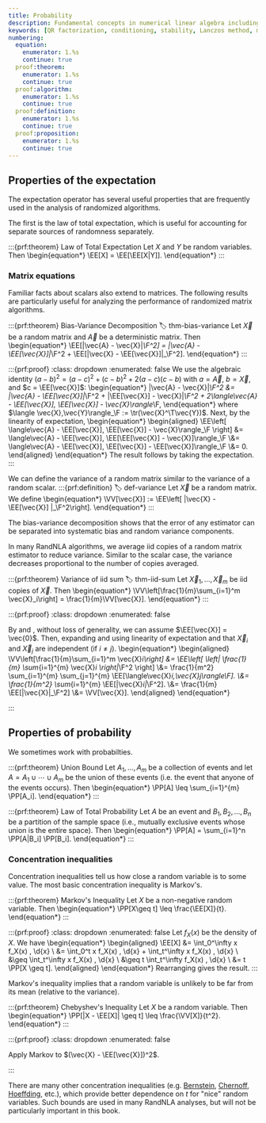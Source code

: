 ```yaml
---
title: Probability
description: Fundamental concepts in numerical linear algebra including factorizations, conditioning, stability, and the Lanczos method for matrix functions
keywords: [QR factorization, conditioning, stability, Lanczos method, matrix functions, Krylov subspace, numerical linear algebra]
numbering:
  equation:
    enumerator: 1.%s
    continue: true
  proof:theorem:
    enumerator: 1.%s
    continue: true
  proof:algorithm:
    enumerator: 1.%s
    continue: true
  proof:definition:
    enumerator: 1.%s
    continue: true
  proof:proposition:
    enumerator: 1.%s
    continue: true
---
```




## Properties of the expectation


The expectation operator has several useful properties that are frequently used in the analysis of randomized algorithms.

The first is the law of total expectation, which is useful for accounting for separate sources of randomness separately.

:::{prf:theorem} Law of Total Expectation
Let $X$ and $Y$ be random variables. Then
\begin{equation*}
\EE[X] = \EE[\EE[X|Y]].
\end{equation*}
:::

<!-- 
Another useful fact is Jensen's inequality.
:::{prf:theorem} Jensen's Inequality
Let $f$ be a convex function and $X$ be a random variable. Then
\begin{equation*}
f(\EE[X]) \leq \EE[f(X)].
\end{equation*}
:::
This implies that a bound on the expected squared error also gives a bound on the expected error. -->


### Matrix equations

Familiar facts about scalars also extend to matrices. The following results are particularly useful for analyzing the performance of randomized matrix algorithms.

:::{prf:theorem} Bias-Variance Decomposition
:label: thm-bias-variance
Let $\vec{X}$ be a random matrix and $\vec{A}$ be a deterministic matrix. Then
\begin{equation*}
\EE[\|\vec{A} - \vec{X}\|_\F^2] = \|\vec{A} - \EE[\vec{X}]\|_\F^2 + \EE[\|\vec{X} - \EE[\vec{X}]\|_\F^2].
\end{equation*}
:::

:::{prf:proof}
:class: dropdown
:enumerated: false
We use the algebraic identity $(a-b)^2 = (a-c)^2 + (c-b)^2 + 2(a-c)(c-b)$ with $a = \vec{A}$, $b = \vec{X}$, and $c = \EE[\vec{X}]$:
\begin{equation*}
\|\vec{A} - \vec{X}\|_\F^2 &= \|\vec{A} - \EE[\vec{X}]\|_\F^2 + \|\EE[\vec{X}] - \vec{X}\|_\F^2 + 2\langle\vec{A} - \EE[\vec{X}], \EE[\vec{X}] - \vec{X}\rangle_\F,
\end{equation*}
where $\langle \vec{X},\vec{Y}\rangle_\F := \tr(\vec{X}^\T\vec{Y})$.
Next, by the linearity of expectation,
\begin{equation*}
\begin{aligned}
\EE\left[ \langle\vec{A} - \EE[\vec{X}], \EE[\vec{X}] - \vec{X}\rangle_\F \right]
&= 
\langle\vec{A} - \EE[\vec{X}], \EE[\EE[\vec{X}] - \vec{X}]\rangle_\F 
\\&=
\langle\vec{A} - \EE[\vec{X}], \EE[\vec{X}] - \EE[\vec{X}]\rangle_\F 
\\&= 0.
\end{aligned}
\end{equation*}
The result follows by taking the expectation.
:::

We can define the variance of a random matrix similar to the variance of a random scalar.
:::{prf:definition}
:label: def-variance
Let $\vec{X}$ be a random matrix. We define
\begin{equation*}
\VV[\vec{X}] := \EE\left[ \|\vec{X} - \EE[\vec{X}] \|_\F^2\right].
\end{equation*}
:::

The bias-variance decomposition shows that the error of any estimator can be separated into systematic bias and random variance components.

In many RandNLA algorithms, we average iid copies of a random matrix estimator to reduce variance. 
Similar to the scalar case, the variance decreases proportional to the number of copies averaged.

:::{prf:theorem} Variance of iid sum
:label: thm-iid-sum
Let $\vec{X}_1, \ldots, \vec{X}_m$ be iid copies of $\vec{X}$. Then
\begin{equation*}
\VV\left[\frac{1}{m}\sum_{i=1}^m \vec{X}_i\right] = \frac{1}{m}\VV[\vec{X}].
\end{equation*}
:::

:::{prf:proof}
:class: dropdown
:enumerated: false

By [](thm-bias-variance) and [](def-variance), without loss of generality, we can assume $\EE[\vec{X}] = \vec{0}$.
Then, expanding and using linearity of expectation and that $\vec{X}_i$ and $\vec{X}_j$ are independent (if $i\neq j$).
\begin{equation*}
\begin{aligned}
\VV\left[\frac{1}{m}\sum_{i=1}^m \vec{X}_i\right] 
&=
\EE\left[ \left\| \frac{1}{m} \sum_{i=1}^{m} \vec{X}_i \right\|_\F^2 \right]
\\&= \frac{1}{m^2} \sum_{i=1}^{m} \sum_{j=1}^{m} \EE[\langle\vec{X}_i,\vec{X}_j\rangle_\F].
\\&= \frac{1}{m^2} \sum_{i=1}^{m} \EE[\|\vec{X}_i\|_\F^2].
\\&= \frac{1}{m} \EE[\|\vec{X}\|_\F^2]
\\&= \VV[\vec{X}].
\end{aligned}
\end{equation*}

:::



## Properties of probability

We sometimes work with probabilties. 


:::{prf:theorem} Union Bound
Let $A_1, \ldots, A_m$ be a collection of events and let $A = A_1\cup \cdots \cup A_m$ be the union of these events (i.e. the event that anyone of the events occurs). 
Then
\begin{equation*}
\PP[A] \leq \sum_{i=1}^{m} \PP[A_i].
\end{equation*}
:::

:::{prf:theorem} Law of Total Probability
Let $A$ be an event and $B_1, B_2, \ldots, B_n$ be a partition of the sample space (i.e., mutually exclusive events whose union is the entire space). Then
\begin{equation*}
\PP[A] = \sum_{i=1}^n \PP[A|B_i] \PP[B_i].
\end{equation*}
:::

### Concentration inequalities

Concentration inequalities tell us how close a random variable is to some value. 
The most basic concentration inequality is Markov's.

:::{prf:theorem} Markov's Inequality
Let $X$ be a non-negative random variable. 
Then
\begin{equation*}
\PP[X\geq t] \leq \frac{\EE[X]}{t}.
\end{equation*}
:::

:::{prf:proof}
:class: dropdown
:enumerated: false
Let $f_X(x)$ be the density of $X$.
We have
\begin{equation*}
\begin{aligned}
\EE[X] &= \int_0^\infty x f_X(x) \, \d{x} \\
&= \int_0^t x f_X(x) \, \d{x} + \int_t^\infty x f_X(x) \, \d{x} \\
&\geq \int_t^\infty x f_X(x) \, \d{x} \\
&\geq t \int_t^\infty f_X(x) \, \d{x} \\
&= t \PP[X \geq t].
\end{aligned}
\end{equation*}
Rearranging gives the result.
:::

Markov's inequality implies that a random variable is unlikely to be far from its mean (relative to the variance).

:::{prf:theorem} Chebyshev's Inequality
Let $X$ be a random variable. 
Then
\begin{equation*}
\PP[|X - \EE[X]| \geq t] \leq \frac{\VV[X]}{t^2}.
\end{equation*}
:::


:::{prf:proof}
:class: dropdown
:enumerated: false

Apply Markov to $(\vec{X} - \EE[\vec{X}])^2$.

:::

There are many other concentration inequalities (e.g. [Bernstein](https://en.wikipedia.org/wiki/Bernstein_inequalities_(probability_theory)), [Chernoff](https://en.wikipedia.org/wiki/Chernoff_bound), [Hoeffding](https://en.wikipedia.org/wiki/Hoeffding%27s_inequality), etc.), which provide better dependence on $t$ for "nice" random variables.
Such bounds are used in many RandNLA analyses, but will not be particularly important in this book.


